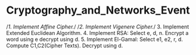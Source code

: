 # Cryptography_and_Networks_Event

/*1. Implement Affine Cipher.*/
/*2. Implement Vigenere Cipher.*/
3. Implement Extended Euclidean Algorithm.
4. Implement RSA: Select e, d, n. Encrypt a word using e decrypt using d.
5. Implement El-Gamal: Select e1, e2, r, d. Compute C1,C2(Cipher Texts). Decrypt using d.

